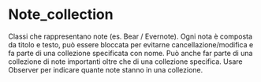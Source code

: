 # Note_collection
Classi che rappresentano note (es. Bear / Evernote). Ogni nota è composta da titolo e testo, può essere bloccata per evitarne cancellazione/modifica e fa parte di una collezione specificata con nome. Può anche far parte di una collezione di note importanti oltre che di una collezione specifica. Usare Observer per indicare quante note stanno in una collezione.
